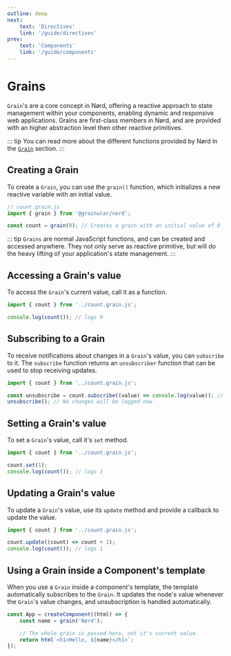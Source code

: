 ```yaml
---
outline: deep
next:
    text: 'Directives'
    link: '/guide/directives'
prev:
    text: 'Components'
    link: '/guide/components'
---
```


<!-- @format -->

# Grains

`Grain`'s are a core concept in Nørd, offering a reactive approach to state management within your components, enabling dynamic and responsive web applications. Grains are first-class members in Nørd, and are provided with an higher abstraction level then other reactive primitives.

::: tip
You can read more about the different functions provided by Nørd in the [`Grain`](../grain/grain.md) section.
:::

## Creating a Grain

To create a `Grain`, you can use the `grain()` function, which initializes a new reactive variable with an initial value.

```js
// count.grain.js
import { grain } from '@grainular/nord';

const count = grain(0); // Creates a grain with an initial value of 0
```

::: tip
`Grains` are normal JavaScript functions, and can be created and accessed anywhere. They not only serve as reactive primitive, but will do the heavy lifting of your application's state management.
:::

## Accessing a Grain's value

To access the `Grain`'s current value, call it as a function.

```js
import { count } from '../count.grain.js';

console.log(count()); // logs 0
```

## Subscribing to a Grain

To receive notifications about changes in a `Grain`'s value, you can `subscribe` to it. The `subscribe` function returns an `unsubscriber` function that can be used to stop receiving updates.

```js
import { count } from '../count.grain.js';

const unsubscribe = count.subscribe((value) => console.log(value)); // logs 0 immediately
unsubscribe(); // No changes will be logged now
```

## Setting a Grain's value

To set a `Grain`'s value, call it's `set` method.

```js
import { count } from '../count.grain.js';

count.set(1);
console.log(count()); // logs 1
```

## Updating a Grain's value

To update a `Grain`'s value, use its `update` method and provide a callback to update the value.

```js
import { count } from '../count.grain.js';

count.update((count) => count + 1);
console.log(count()); // logs 1
```

## Using a Grain inside a Component's template

When you use a `Grain` inside a component's template, the template automatically subscribes to the `Grain`. It updates the node's value whenever the `Grain`'s value changes, and unsubscription is handled automatically.

```js
const App = createComponent((html) => {
    const name = grain('Nørd');

    // The whole grain is passed here, not it's current value.
    return html`<h1>Hello, ${name}</h1>`;
});
```
